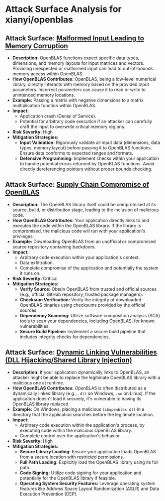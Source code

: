 # Attack Surface Analysis for xianyi/openblas

## Attack Surface: [Malformed Input Leading to Memory Corruption](./attack_surfaces/malformed_input_leading_to_memory_corruption.md)

*   **Description:** OpenBLAS functions expect specific data types, dimensions, and memory layouts for input matrices and vectors. Providing unexpected or malformed input can lead to out-of-bounds memory access within OpenBLAS.
*   **How OpenBLAS Contributes:** OpenBLAS, being a low-level numerical library, directly interacts with memory based on the provided input parameters. Incorrect parameters can cause it to read or write to unintended memory locations.
*   **Example:** Passing a matrix with negative dimensions to a matrix multiplication function within OpenBLAS.
*   **Impact:**
    *   Application crash (Denial of Service).
    *   Potential for arbitrary code execution if an attacker can carefully craft the input to overwrite critical memory regions.
*   **Risk Severity:** High
*   **Mitigation Strategies:**
    *   **Input Validation:** Rigorously validate all input data (dimensions, data types, memory layout) before passing it to OpenBLAS functions. Ensure data conforms to expected ranges and formats.
    *   **Defensive Programming:** Implement checks within your application to handle potential errors returned by OpenBLAS functions. Avoid directly dereferencing pointers without proper bounds checking.

## Attack Surface: [Supply Chain Compromise of OpenBLAS](./attack_surfaces/supply_chain_compromise_of_openblas.md)

*   **Description:** The OpenBLAS library itself could be compromised at its source, build, or distribution stage, leading to the inclusion of malicious code.
*   **How OpenBLAS Contributes:** Your application directly links to and executes the code within the OpenBLAS library. If the library is compromised, the malicious code will run with your application's privileges.
*   **Example:** Downloading OpenBLAS from an unofficial or compromised source repository containing backdoors.
*   **Impact:**
    *   Arbitrary code execution within your application's context.
    *   Data exfiltration.
    *   Complete compromise of the application and potentially the system it runs on.
*   **Risk Severity:** Critical
*   **Mitigation Strategies:**
    *   **Verify Source:** Obtain OpenBLAS from trusted and official sources (e.g., official GitHub repository, trusted package managers).
    *   **Checksum Verification:** Verify the integrity of downloaded OpenBLAS binaries using checksums provided by the official sources.
    *   **Dependency Scanning:** Utilize software composition analysis (SCA) tools to scan your dependencies, including OpenBLAS, for known vulnerabilities.
    *   **Secure Build Pipeline:** Implement a secure build pipeline that includes integrity checks for dependencies.

## Attack Surface: [Dynamic Linking Vulnerabilities (DLL Hijacking/Shared Library Injection)](./attack_surfaces/dynamic_linking_vulnerabilities__dll_hijackingshared_library_injection_.md)

*   **Description:** If your application dynamically links to OpenBLAS, an attacker might be able to replace the legitimate OpenBLAS library with a malicious one at runtime.
*   **How OpenBLAS Contributes:** OpenBLAS is often distributed as a dynamically linked library (e.g., `.dll` on Windows, `.so` on Linux). If the application doesn't load it securely, it's vulnerable to having its OpenBLAS library replaced.
*   **Example:** On Windows, placing a malicious `libopenblas.dll` in a directory that the application searches before the legitimate location.
*   **Impact:**
    *   Arbitrary code execution within the application's process, by executing code within the malicious OpenBLAS library.
    *   Complete control over the application's behavior.
*   **Risk Severity:** High
*   **Mitigation Strategies:**
    *   **Secure Library Loading:** Ensure your application loads OpenBLAS from a secure location with restricted permissions.
    *   **Full Path Loading:** Explicitly load the OpenBLAS library using its full path.
    *   **Code Signing:** Utilize code signing for your application and potentially for the OpenBLAS library if feasible.
    *   **Operating System Security Features:** Leverage operating system features like Address Space Layout Randomization (ASLR) and Data Execution Prevention (DEP).

